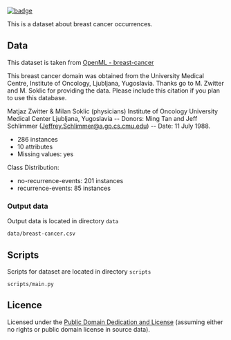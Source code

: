 <a href="https://datahub.io/core/breast-cancer"><img src="https://badgen.net/badge/icon/View%20on%20datahub.io/orange?icon=https://datahub.io/datahub-cube-badge-icon.svg&label&scale=1.25)" alt="badge" /></a>

This is a dataset about breast cancer occurrences.

## Data

This dataset is taken from [OpenML - breast-cancer](https://www.openml.org/d/13)

This breast cancer domain was obtained from the University Medical Centre, Institute of Oncology, Ljubljana, Yugoslavia. Thanks go to M. Zwitter and M. Soklic for providing the data. 
Please include this citation if you plan to use this database.

Matjaz Zwitter & Milan Soklic (physicians) Institute of Oncology University Medical Center Ljubljana, Yugoslavia -- Donors: Ming Tan and Jeff Schlimmer (Jeffrey.Schlimmer@a.gp.cs.cmu.edu) -- Date: 11 July 1988.

* 286 instances
* 10 attributes
* Missing values: yes

Class Distribution:
* no-recurrence-events: 201 instances
* recurrence-events: 85 instances

### Output data
Output data is located in directory `data`

`data/breast-cancer.csv`

## Scripts

Scripts for dataset are located in directory `scripts`

`scripts/main.py`

## Licence
Licensed under the [Public Domain Dedication and License][pddl] (assuming
either no rights or public domain license in source data).

[pddl]: http://opendatacommons.org/licenses/pddl/1.0/